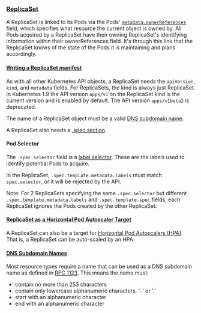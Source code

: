 ### [ReplicaSet](https://kubernetes.io/docs/concepts/workloads/controllers/replicaset/)

A ReplicaSet is linked to its Pods via the Pods'
[`metadata.ownerReferences`](https://kubernetes.io/docs/concepts/workloads/controllers/garbage-collection/#owners-and-dependents)
field, which specifies what resource the current object is owned by. All Pods
acquired by a ReplicaSet have their owning ReplicaSet's identifying information
within their ownerReferences field. It's through this link that the ReplicaSet
knows of the state of the Pods it is maintaining and plans accordingly.

#### [Writing a ReplicaSet manifest](https://kubernetes.io/docs/concepts/workloads/controllers/replicaset/#writing-a-replicaset-manifest)

As with all other Kubernetes API objects, a ReplicaSet needs the `apiVersion`,
`kind`, and `metadata` fields. For ReplicaSets, the kind is always just
ReplicaSet. In Kubernetes 1.9 the API version `apps/v1` on the ReplicaSet kind
is the current version and is enabled by default. The API version `apps/v1beta2`
is deprecated.

The name of a ReplicaSet object must be a valid [DNS subdomain name](#dns-subdomain-name).

A ReplicaSet also needs a [.spec section](https://git.k8s.io/community/contributors/devel/sig-architecture/api-conventions.md#spec-and-status).

#### Pod Selector

The `.spec.selector` field is a
[label selector](https://kubernetes.io/docs/concepts/overview/working-with-objects/labels/).
These are the labels used to identify potential Pods to acquire.

In the ReplicaSet, `.spec.template.metadata.labels` must match `spec.selector`,
or it will be rejected by the API.

Note: For 2 ReplicaSets specifying the same `.spec.selector` but different
`.spec.template.metadata.labels` and `.spec.template.spec` fields, each
ReplicaSet ignores the Pods created by the other ReplicaSet.

#### [ReplicaSet as a Horizontal Pod Autoscaler Target](https://kubernetes.io/docs/concepts/workloads/controllers/replicaset/#replicaset-as-a-horizontal-pod-autoscaler-target)

A ReplicaSet can also be a target for
[Horizontal Pod Autoscalers (HPA)](https://kubernetes.io/docs/tasks/run-application/horizontal-pod-autoscale/).
That is, a ReplicaSet can be auto-scaled by an HPA.


#### [DNS Subdomain Names](https://kubernetes.io/docs/concepts/overview/working-with-objects/names/#dns-subdomain-names)

Most resource types require a name that can be used as a DNS subdomain name as
defined in [RFC 1123](https://tools.ietf.org/html/rfc1123). This means the name must:

* contain no more than 253 characters
* contain only lowercase alphanumeric characters, '-' or '.'
* start with an alphanumeric character
* end with an alphanumeric character
